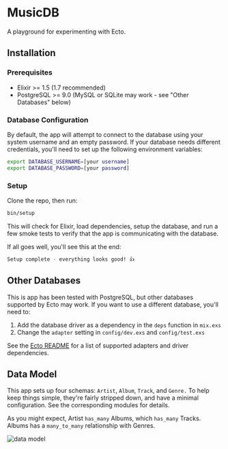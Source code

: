 # MusicDB

A playground for experimenting with Ecto.

## Installation

### Prerequisites

   * Elixir >= 1.5 (1.7 recommended)
   * PostgreSQL >= 9.0 (MySQL or SQLite may work - see "Other Databases" below)

### Database Configuration

By default, the app will attempt to connect to the database using your system username and an empty password. If your database needs different credentials, you'll need to set up the following environment variables:

```bash
export DATABASE_USERNAME=[your username]
export DATABASE_PASSWORD=[your password]
```

### Setup

Clone the repo, then run:

```bash
bin/setup
```

This will check for Elixir, load dependencies, setup the database, and run a few smoke tests to verify that the app is communicating with the database.

If all goes well, you'll see this at the end:

```bash
Setup complete - everything looks good! 👍
```

## Other Databases

This is app has been tested with PostgreSQL, but other databases supported by Ecto may work. If you want to use a different database, you'll need to:

   1. Add the database driver as a dependency in the `deps` function in `mix.exs`
   1. Change the `adapter` setting in `config/dev.exs` and `config/test.exs`

See the [Ecto README](https://github.com/elixir-ecto/ecto) for a list of supported adapters and driver dependencies.

## Data Model

This app sets up four schemas: `Artist`, `Album`, `Track`, and `Genre.` To help keep things simple, they're fairly stripped down, and have a minimal configuration. See the corresponding modules for details.

As you might expect, Artist `has_many` Albums, which `has_many` Tracks. Albums has a `many_to_many` relationship with Genres.

![data model](https://github.com/darinwilson/music_db_workshop/blob/master/music_db_data_model.png)

